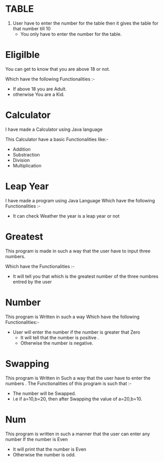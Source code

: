 # TABLE

1. User  have to enter the number for the table then it gives the table for that number till 10
   - You only have to enter the number for the table.


# Eligilble 
 You can get to know that you are above 18 or not.
 
 Which have the following Functionalities :-
   - If above 18 you are Adult.
   - otherwise You are a Kid.

# Calculator
   I have made a Calculator using Java language
   
   This Calculator have a basic Functionalities like:-
   - Addition
   - Substraction
   - Division
   - Multiplication

# Leap Year
I have made a program using Java Language 
Which have the following Functionalities :-
- It can check Weather the year is a leap year or not

# Greatest 
This program is made in such a way that the user have to input three numbers.

Which have the Functionalities :-
- It will tell you that which is the greatest number of the three numbres entred by the user

# Number
This  program is Written in such a way
Which have the following Functionalities:-
- User will enter the number if the number is greater that Zero
    - It will tell that the number is positive .
    - Otherwise the number is negative.
 
# Swapping 
This program is Written in Such a way that the user have to enter the numbers .
The Functionalities of this program is such that :- 
- The  number will be Swapped.
- i.e if a=10,b=20, then after Swapping the value of a=20,b=10.

# Num
 This program is written in such a manner  that the user can enter any number
 If the number is Even 
 - It will print that the number is Even
 - Otherwise the number is odd.
     
   
